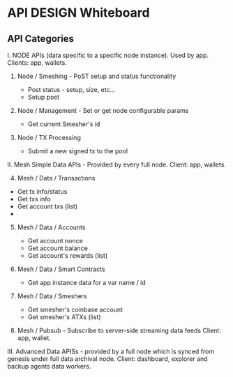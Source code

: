 # API DESIGN Whiteboard
## API Categories

I. NODE APIs (data specific to a specific node instance). Used by app.
Clients: app, wallets.

1. Node / Smeshing - PoST setup and status functionality
    - Post status - setup, size, etc...
    - Setup post

2. Node / Management - Set or get node configurable params
    - Get current Smesher's id

3. Node / TX Processing
    - Submit a new signed tx to the pool


II. Mesh Simple Data APIs - Provided by every full node.
Client: app, wallets.

4. Mesh / Data / Transactions
  - Get tx info/status
  - Get txs info
  - Get account txs (list)
  -
5. Mesh / Data / Accounts
    - Get account nonce
    - Get account balance
    - Get account's rewards (list)

6. Mesh / Data / Smart Contracts
    - Get app instance data for a var name / id

6. Mesh / Data / Smeshers
    - Get smesher's coinbase account
    - Get smesher's ATXs (list)

7. Mesh / Pubsub - Subscribe to server-side streaming data feeds
Client: app, wallet.

III. Advanced Data APISs - provided by a full node which is synced from genesis under full data archival node.
Client: dashboard, explorer and backup agents data workers.
